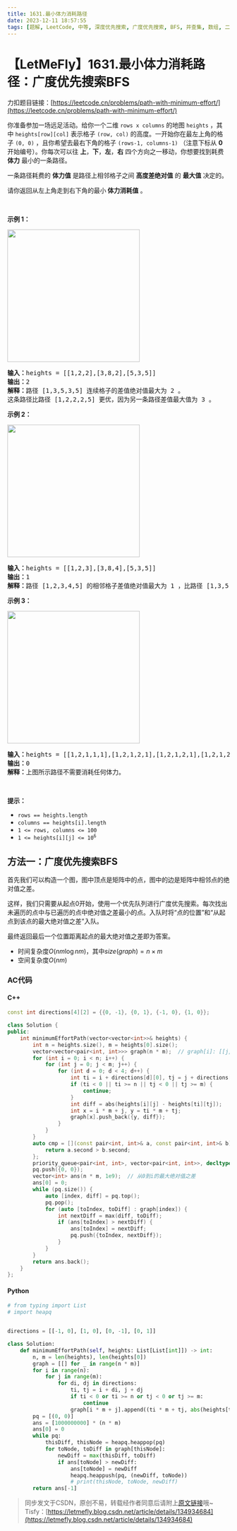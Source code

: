 ```yaml
---
title: 1631.最小体力消耗路径
date: 2023-12-11 18:57:55
tags: [题解, LeetCode, 中等, 深度优先搜索, 广度优先搜索, BFS, 并查集, 数组, 二分查找, 矩阵, 堆（优先队列）]
---
```


# 【LetMeFly】1631.最小体力消耗路径：广度优先搜索BFS

力扣题目链接：[https://leetcode.cn/problems/path-with-minimum-effort/](https://leetcode.cn/problems/path-with-minimum-effort/)

<p>你准备参加一场远足活动。给你一个二维 <code>rows x columns</code> 的地图 <code>heights</code> ，其中 <code>heights[row][col]</code> 表示格子 <code>(row, col)</code> 的高度。一开始你在最左上角的格子 <code>(0, 0)</code> ，且你希望去最右下角的格子 <code>(rows-1, columns-1)</code> （注意下标从 <strong>0</strong> 开始编号）。你每次可以往 <strong>上</strong>，<strong>下</strong>，<strong>左</strong>，<strong>右</strong> 四个方向之一移动，你想要找到耗费 <strong>体力</strong> 最小的一条路径。</p>

<p>一条路径耗费的 <strong>体力值</strong> 是路径上相邻格子之间 <strong>高度差绝对值</strong> 的 <strong>最大值</strong> 决定的。</p>

<p>请你返回从左上角走到右下角的最小<strong> 体力消耗值</strong> 。</p>

<p> </p>

<p><strong>示例 1：</strong></p>

<p><img alt="" src="https://assets.leetcode-cn.com/aliyun-lc-upload/uploads/2020/10/25/ex1.png" style="width: 300px; height: 300px;" /></p>

<pre>
<b>输入：</b>heights = [[1,2,2],[3,8,2],[5,3,5]]
<b>输出：</b>2
<b>解释：</b>路径 [1,3,5,3,5] 连续格子的差值绝对值最大为 2 。
这条路径比路径 [1,2,2,2,5] 更优，因为另一条路径差值最大值为 3 。
</pre>

<p><strong>示例 2：</strong></p>

<p><img alt="" src="https://assets.leetcode-cn.com/aliyun-lc-upload/uploads/2020/10/25/ex2.png" style="width: 300px; height: 300px;" /></p>

<pre>
<b>输入：</b>heights = [[1,2,3],[3,8,4],[5,3,5]]
<b>输出：</b>1
<b>解释：</b>路径 [1,2,3,4,5] 的相邻格子差值绝对值最大为 1 ，比路径 [1,3,5,3,5] 更优。
</pre>

<p><strong>示例 3：</strong></p>
<img alt="" src="https://assets.leetcode-cn.com/aliyun-lc-upload/uploads/2020/10/25/ex3.png" style="width: 300px; height: 300px;" />
<pre>
<b>输入：</b>heights = [[1,2,1,1,1],[1,2,1,2,1],[1,2,1,2,1],[1,2,1,2,1],[1,1,1,2,1]]
<b>输出：</b>0
<b>解释：</b>上图所示路径不需要消耗任何体力。
</pre>

<p> </p>

<p><strong>提示：</strong></p>

<ul>
	<li><code>rows == heights.length</code></li>
	<li><code>columns == heights[i].length</code></li>
	<li><code>1 <= rows, columns <= 100</code></li>
	<li><code>1 <= heights[i][j] <= 10<sup>6</sup></code></li>
</ul>


    
## 方法一：广度优先搜索BFS

首先我们可以构造一个图，图中顶点是矩阵中的点，图中的边是矩阵中相邻点的绝对值之差。

这样，我们只需要从起点0开始，使用一个优先队列进行广度优先搜索。每次找出未遍历的点中与已遍历的点中绝对值之差最小的点。入队时将“点的位置”和“从起点到该点的最大绝对值之差”入队。

最终返回最后一个位置距离起点的最大绝对值之差即为答案。

+ 时间复杂度$O(nm\log nm)$，其中$size(graph)=n\times m$
+ 空间复杂度$O(nm)$

### AC代码

#### C++

```cpp
const int directions[4][2] = {{0, -1}, {0, 1}, {-1, 0}, {1, 0}};

class Solution {
public:
    int minimumEffortPath(vector<vector<int>>& heights) {
        int n = heights.size(), m = heights[0].size();
        vector<vector<pair<int, int>>> graph(n * m);  // graph[i]: [[j, 5], [k, 3]]
        for (int i = 0; i < n; i++) {
            for (int j = 0; j < m; j++) {
                for (int d = 0; d < 4; d++) {
                    int ti = i + directions[d][0], tj = j + directions[d][1];
                    if (ti < 0 || ti >= n || tj < 0 || tj >= m) {
                        continue;
                    }
                    int diff = abs(heights[i][j] - heights[ti][tj]);
                    int x = i * m + j, y = ti * m + tj;
                    graph[x].push_back({y, diff});
                }
            }
        }
        auto cmp = [](const pair<int, int>& a, const pair<int, int>& b) {
            return a.second > b.second;
        };
        priority_queue<pair<int, int>, vector<pair<int, int>>, decltype(cmp)> pq(cmp);
        pq.push({0, 0});
        vector<int> ans(n * m, 1e9);  // 从0到i的最大绝对值之差
        ans[0] = 0;
        while (pq.size()) {
            auto [index, diff] = pq.top();
            pq.pop();
            for (auto [toIndex, toDiff] : graph[index]) {
                int nextDiff = max(diff, toDiff);
                if (ans[toIndex] > nextDiff) {
                    ans[toIndex] = nextDiff;
                    pq.push({toIndex, nextDiff});
                }
            }
        }
        return ans.back();
    }
};
```

#### Python

```python
# from typing import List
# import heapq


directions = [[-1, 0], [1, 0], [0, -1], [0, 1]]

class Solution:
    def minimumEffortPath(self, heights: List[List[int]]) -> int:
        n, m = len(heights), len(heights[0])
        graph = [[] for _ in range(n * m)]
        for i in range(n):
            for j in range(m):
                for di, dj in directions:
                    ti, tj = i + di, j + dj
                    if ti < 0 or ti >= n or tj < 0 or tj >= m:
                        continue
                    graph[i * m + j].append((ti * m + tj, abs(heights[ti][tj] - heights[i][j])))
        pq = [(0, 0)]
        ans = [1000000000] * (n * m)
        ans[0] = 0
        while pq:
            thisDiff, thisNode = heapq.heappop(pq)
            for toNode, toDiff in graph[thisNode]:
                newDiff = max(thisDiff, toDiff)
                if ans[toNode] > newDiff:
                    ans[toNode] = newDiff
                    heapq.heappush(pq, (newDiff, toNode))
                    # print(thisNode, toNode, newDiff)
        return ans[-1]
```

> 同步发文于CSDN，原创不易，转载经作者同意后请附上[原文链接](https://blog.tisfy.eu.org/2023/12/11/LeetCode%201631.%E6%9C%80%E5%B0%8F%E4%BD%93%E5%8A%9B%E6%B6%88%E8%80%97%E8%B7%AF%E5%BE%84/)哦~
> Tisfy：[https://letmefly.blog.csdn.net/article/details/134934684](https://letmefly.blog.csdn.net/article/details/134934684)
